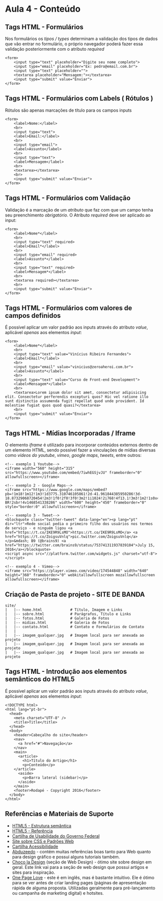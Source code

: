 # Aula 4 - Conteúdo

## Tags HTML - Formulários
Nos formulários os *tipos / types* determinam a validação dos tipos de dados que vão entrar no formulário, o próprio navegador poderá fazer essa validação posteriormente com o atributo *required* 
```
<form>
	<input type="text" placeholder="Digite seu nome completo">
	<input type="email" placeholder="Ex: pedro@email.com.br">
	<input type="text" placeholder="">
	<textarea placeholder="Mensagem:"></textarea>
	<input type="submit" value="Enviar">
</form>
```
## Tags HTML - Formulários com Labels ( Rótulos )
Rótulos são apenas marcações de título para os campos inputs
```
<form>
	<label>Nome:</label>
	<br>
	<input type="text">
	<label>Email:</label>
	<br>
	<input type="email">
	<label>Assunto</label>
	<br>
	<input type="text">
	<label>Mensagem</label>
	<br>
	<textarea></textarea>
	<br>
	<input type="submit" value="Enviar">
</form>
```

## Tags HTML - Formulários com Validação
Validação é a marcação de um *atributo* que faz com que um campo tenha seu preenchimento *obrigatório*. O Atributo *required* deve ser aplicado ao input:
```
<form>
	<label>Nome*</label>
	<br>
	<input type="text" required>
	<label>Email*</label>
	<br>
	<input type="email" required>
	<label>Assunto*</label>
	<br>
	<input type="text" required>
	<label>Mensagem*</label>
	<br>
	<textarea required></textarea>
	<br>
	<input type="submit" value="Enviar">
</form>
```

## Tags HTML - Formulários com valores de campos definidos
É possível aplicar um valor padrão aos inputs através do atributo *value*, aplicável *apenas* aos elementos *input*:
```
<form>
	<label>Nome*</label>
	<br>
	<input type="text" value="Vinícius Ribeiro Fernandes">
	<label>Email*</label>
	<br>
	<input type="email" value="vinicius@zeroaheroi.com.br">
	<label>Assunto*</label>
	<br>
	<input type="text" value="Curso de Front-end Development">
	<label>Mensagem*</label>
	<br>
	<textarea>Lorem ipsum dolor sit amet, consectetur adipisicing elit. Consectetur perferendis excepturi quos? Hic vel ratione illo sunt distinctio assumenda fugit repellat quod unde provident. Id molestiae fugiat quos quod quasi?</textarea>
	<br>
	<input type="submit" value="Enviar">
</form>
```

## Tags HTML - Mídias Incorporadas / Iframe
O elemento *iframe* é utilizado para incorporar conteúdos externos dentro de um elemento HTML, sendo possível fazer a vinculações de mídias diversas como *vídeos do youtube*, *vimeo*, *google maps*, *tweets*, entre outros: 
```
<!-- exemplo 1 Youtube-->
<iframe width="560" height="315" src="https://www.youtube.com/embed/7iwhEGSjvJU" frameborder="0" allowfullscreen></iframe>

<!-- exemplo 2 - Google Maps-->
<iframe src="https://www.google.com/maps/embed?pb=!1m18!1m12!1m3!1d3775.310746105861!2d-41.961844385950286!3d-18.87329068720454!2m3!1f0!2f0!3f0!3m2!1i1024!2i768!4f13.1!3m3!1m2!1s0x40fcb8dd43a05b5%3A0xc0877b696b220e30!2sUniversidade+Vale+do+Rio+Doce%2C+Campus+Armando+Vieira!5e0!3m2!1spt-BR!2sbr!4v1468541338286" width="600" height="450" frameborder="0" style="border:0" allowfullscreen></iframe>

<!-- exemplo 3 - Tweet-->
<blockquote class="twitter-tweet" data-lang="en"><p lang="pt" dir="ltr">Rede social pedia o primeiro filho dos usuários nos termos de serviço - e ninguém ligou <a href="https://t.co/IKE9R9LsMO">https://t.co/IKE9R9LsMO</a> <a href="https://t.co/ZoigsuVnlq">pic.twitter.com/ZoigsuVnlq</a></p>&mdash; B9 (@brains9) <a href="https://twitter.com/brains9/status/753741311937839104">July 15, 2016</a></blockquote>
<script async src="//platform.twitter.com/widgets.js" charset="utf-8"></script>

<!-- exemplo 4 - Vimeo-->
<iframe src="https://player.vimeo.com/video/174544848" width="640" height="360" frameborder="0" webkitallowfullscreen mozallowfullscreen allowfullscreen></iframe>
```

## Criação de Pasta de projeto - SITE DE BANDA

```
site/
|   |-- home.html             # Título, Imagem e Links
|   |-- sobre.html            # Parágrafos, Título e Links
|   |-- fotos.html            # Galeria de Fotos
|   |-- midias.html           # Galeria de Fotos
|   |-- contato.html          # Contato e Formulários de Contato
|   |
|   |-- imagem_qualquer.jpg   # Imagem local para ser anexada ao projeto
|   |-- imagem_qualquer.jpg   # Imagem local para ser anexada ao projeto
|   |-- imagem_qualquer.jpg   # Imagem local para ser anexada ao projeto

```

## Tags HTML - Introdução aos elementos semânticos do HTML5
É possível aplicar um valor padrão aos inputs através do atributo *value*, aplicável *apenas* aos elementos *input*:
```
<!DOCTYPE html>
<html lang="pt-br">
  <head>
    <meta charset="UTF-8" />
    <title>Title</title>
  </head>
  <body>
    <header>Cabeçalho do site</header>
    <nav>
      <a href="#">Navegação</a>
    </nav>
    <main>
      <article>
        <h1>Título do Artigo</h1>
        <p>Conteúdo</p>
    </article>
	  <aside>
	    <p>Barra lateral (sidebar)</p>
	  </aside>
    </main>
    <footer>Rodapé - Copyright 2016</footer>
  </body>
</html>
```

## Referências e Materiais de Suporte

* [HTML5 - Estrutura semântica](http://tableless.com.br/html5-estrutura-semantica)
* [HTML5 - Referência](http://tableless.com.br/html5-estrutura-semantica)
* [Cartilha de Usabilidade do Governo Federal](http://www.egov.ufsc.br/portal/sites/default/files/padroes_brasil_e-gov_-_cartilha_de_usabilidade_v12.pdf"")
* [Site sobre CSS e Padrões Web](http://www.maujor.com/index.php)
* [Cartilha Acessibilidade](http://www.w3c.br/pub/Materiais/PublicacoesW3C/cartilha-w3cbr-acessibilidade-web-fasciculo-I.pdf)
* [Abduzeedo](http://abduzeedo.com.br/) - contém muitas referências boas tanto para Web quanto para design gráfico e possui alguns tutoriais também.
* [Choco la Design](http://chocoladesign.com/) (seção de Web Design) - ótimo site sobre design em geral. Este link vai para a seção de web design que possui artigos e sites para inspiração.
* [One Page Love](https://onepagelove.com/) - este é em inglês, mas é bastante intuitivo. Ele é ótimo para se ver antes de criar landing pages (páginas de apresentação rápida de alguma proposta. Utilizadas geralmente para pré-lançamento ou campanha de marketing digital) e hotsites.